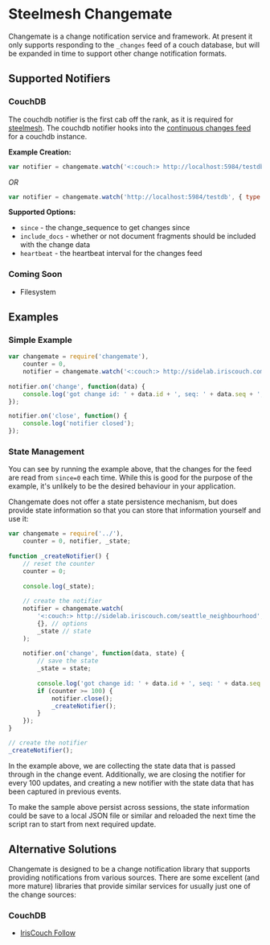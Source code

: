# Steelmesh Changemate

Changemate is a change notification service and framework. At present it only supports responding to the `_changes` feed of a couch database, but will be expanded in time to support other change notification formats.

## Supported Notifiers

### CouchDB

The couchdb notifier is the first cab off the rank, as it is required for [steelmesh](https://github.com/steelmesh/steelmesh).  The couchdb notifier hooks into the [continuous changes feed](http://wiki.apache.org/couchdb/HTTP_Document_API#A_changes) for a couchdb instance.

__Example Creation:__

```js
var notifier = changemate.watch('<:couch:> http://localhost:5984/testdb');
```

_OR_

```js
var notifier = changemate.watch('http://localhost:5984/testdb', { type: 'couch' });
```

__Supported Options:__

- `since` - the change_sequence to get changes since
- `include_docs` - whether or not document fragments should be included with the change data
- `heartbeat` - the heartbeat interval for the changes feed

### Coming Soon

- Filesystem

## Examples

### Simple Example

```js
var changemate = require('changemate'),
    counter = 0,
    notifier = changemate.watch('<:couch:> http://sidelab.iriscouch.com/seattle_neighbourhood');
    
notifier.on('change', function(data) {
    console.log('got change id: ' + data.id + ', seq: ' + data.seq + ', counter: ' + (++counter));
});

notifier.on('close', function() {
    console.log('notifier closed');
});
```

### State Management

You can see by running the example above, that the changes for the feed are read from `since=0` each time.  While this is good for the purpose of the example, it's unlikely to be the desired behaviour in your application.

Changemate does not offer a state persistence mechanism, but does provide state information so that you can store that information yourself and use it:


```js
var changemate = require('../'),
    counter = 0, notifier, _state;
    
function _createNotifier() {
    // reset the counter
    counter = 0;
    
    console.log(_state);
    
    // create the notifier
    notifier = changemate.watch(
        '<:couch:> http://sidelab.iriscouch.com/seattle_neighbourhood', // target
        {}, // options
        _state // state
    );
    
    notifier.on('change', function(data, state) {
        // save the state
        _state = state;
        
        console.log('got change id: ' + data.id + ', seq: ' + data.seq + ', counter: ' + (++counter));
        if (counter >= 100) {
            notifier.close();
            _createNotifier();
        }
    });
}

// create the notifier
_createNotifier();
```

In the example above, we are collecting the state data that is passed through in the change event.  Additionally, we are closing the notifier for every 100 updates, and creating a new notifier with the state data that has been captured in previous events.

To make the sample above persist across sessions, the state information could be save to a local JSON file or similar and reloaded the next time the script ran to start from next required update.

## Alternative Solutions

Changemate is designed to be a change notification library that supports providing notifications from various sources.  There are some excellent (and more mature) libraries that provide similar services for usually just one of the change sources:

### CouchDB

- [IrisCouch Follow](https://github.com/iriscouch/follow)